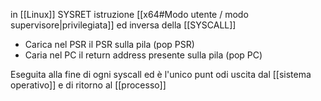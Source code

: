 in [[Linux]] SYSRET istruzione [[x64#Modo utente / modo supervisore|privilegiata]] ed inversa della [[SYSCALL]]
- Carica nel PSR il PSR sulla pila (pop PSR)
- Caria nel PC il return address presente sulla pila (pop PC)

Eseguita alla fine di ogni syscall ed è l'unico punt odi uscita dal [[sistema operativo]] e di ritorno al [[processo]]

